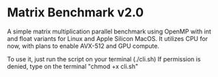 # Matrix Benchmark v2.0
A simple matrix multiplication parallel benchmark using OpenMP with int and float variants for Linux and Apple Silicon MacOS. It utilizes CPU for now, with plans to enable AVX-512 and GPU compute.

To use it, just run the script on your terminal (./cli.sh)
If permission is denied, type on the terminal "chmod +x cli.sh"
